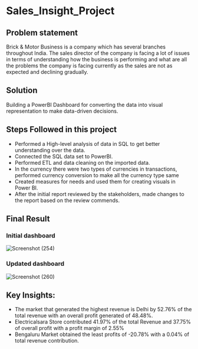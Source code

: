 # Sales_Insight_Project
## Problem statement
Brick & Motor Business is a company which has several branches throughout India. The sales director of the company is facing a lot of issues in terms of understanding how the business is performing and what are all the problems the company is facing currently as the sales are not as expected and declining gradually. 

## Solution
Building a PowerBI Dashboard for converting the data into visual representation to make data-driven decisions.

## Steps Followed in this project
- Performed a High-level analysis of data in SQL to get better understanding over the data.
- Connected the SQL data set to PowerBI.
- Performed ETL and data cleaning on the imported data.
- In the currency there were two types of currencies in transactions, performed currency conversion to make all the currency type same
- Created measures for needs and used them for creating visuals in Power BI.
- After the initial report reviewed by the stakeholders, made changes to the report based on the review commends.

## Final Result
  ### Initial dashboard
  ![Screenshot (254)](https://github.com/nischithreddy/Sales_Insight_Project/assets/105610815/ed4da97f-d1de-44b8-bc1d-01b61beaabae)

  ### Updated dashboard
  ![Screenshot (260)](https://github.com/nischithreddy/Sales_Insight_Project/assets/105610815/97f48e7e-b393-4fd6-ab53-0d6ce987fc54)

## Key Insights:
- The market that generated the highest revenue is Delhi by 52.76% of the total revenue with an overall profit generated of 48.48%.
- Electricalsara Store contributed 41.97% of the total Revenue and 37.75% of overall profit with a profit margin of 2.55%
- Bengaluru Market obtained the least profits of -20.78% with a 0.04% of total revenue contribution.
